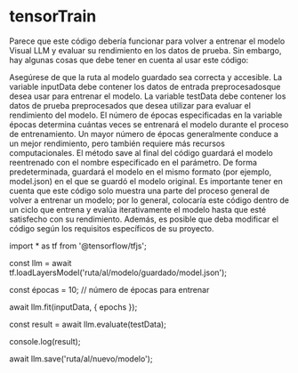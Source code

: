 # tensorTrain
Parece que este código debería funcionar para volver a entrenar el modelo Visual LLM y evaluar su rendimiento en los datos de prueba. Sin embargo, hay algunas cosas que debe tener en cuenta al usar este código:

Asegúrese de que la ruta al modelo guardado sea correcta y accesible.
La variable inputData debe contener los datos de entrada preprocesados ​​que desea usar para entrenar el modelo.
La variable testData debe contener los datos de prueba preprocesados ​​que desea utilizar para evaluar el rendimiento del modelo.
El número de épocas especificadas en la variable épocas determina cuántas veces se entrenará el modelo durante el proceso de entrenamiento. Un mayor número de épocas generalmente conduce a un mejor rendimiento, pero también requiere más recursos computacionales.
El método save al final del código guardará el modelo reentrenado con el nombre especificado en el parámetro. De forma predeterminada, guardará el modelo en el mismo formato (por ejemplo, model.json) en el que se guardó el modelo original.
Es importante tener en cuenta que este código solo muestra una parte del proceso general de volver a entrenar un modelo; por lo general, colocaría este código dentro de un ciclo que entrena y evalúa iterativamente el modelo hasta que esté satisfecho con su rendimiento. Además, es posible que deba modificar el código según los requisitos específicos de su proyecto.

import * as tf from '@tensorflow/tfjs';

const llm = await tf.loadLayersModel('ruta/al/modelo/guardado/model.json');

const épocas = 10; // número de épocas para entrenar

await llm.fit(inputData, { epochs });

const result = await llm.evaluate(testData);

console.log(result);

await llm.save('ruta/al/nuevo/modelo');

